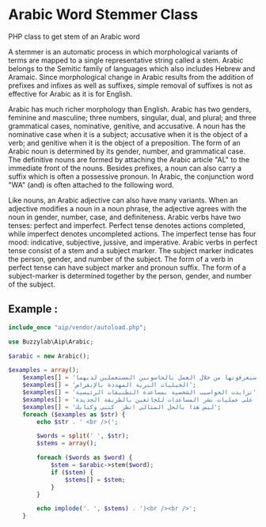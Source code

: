 # Arabic Word Stemmer Class

PHP class to get stem of an Arabic word

A stemmer is an automatic process in which morphological variants of terms are mapped to a single representative string called a stem. Arabic belongs to the Semitic family of languages which also includes Hebrew and Aramaic. Since morphological change in Arabic results from the addition of prefixes and infixes as well as suffixes, simple removal of suffixes is not as effective for Arabic as it is for English.

Arabic has much richer morphology than English. Arabic has two genders, feminine and masculine; three numbers, singular, dual, and plural; and three grammatical cases, nominative, genitive, and accusative. A noun has the nominative case when it is a subject; accusative when it is the object of a verb; and genitive when it is the object of a preposition. The form of an Arabic noun is determined by its gender, number, and grammatical case. The definitive nouns are formed by attaching the Arabic article "AL" to the immediate front of the nouns. Besides prefixes, a noun can also carry a suffix which is often a possessive pronoun. In Arabic, the conjunction word "WA" (and) is often attached to the following word.

Like nouns, an Arabic adjective can also have many variants. When an adjective modifies a noun in a noun phrase, the adjective agrees with the noun in gender, number, case, and definiteness. Arabic verbs have two tenses: perfect and imperfect. Perfect tense denotes actions completed, while imperfect denotes uncompleted actions. The imperfect tense has four mood: indicative, subjective, jussive, and imperative. Arabic verbs in perfect tense consist of a stem and a subject marker. The subject marker indicates the person, gender, and number of the subject. The form of a verb in perfect tense can have subject marker and pronoun suffix. The form of a subject-marker is determined together by the person, gender, and number of the subject.


## Example :

```php
include_once "aip/vendor/autoload.php";

use Buzzylab\Aip\Arabic;

$arabic = new Arabic();

$examples = array();
    $examples[] = 'سيعرفونها من خلال العمل بالحاسوبين المستعملين لديهما';
    $examples[] = 'الخيليات البرية المهددة بالإنقراض';
    $examples[] = 'تزايدت الحواسيب الشخصية بمساعدة التطبيقات الرئيسية';
    $examples[] = 'سيتعذر هذا على عمليات نشر المساعدات للجائعين بالطريقة الجديدة';
    $examples[] = 'ليس هذا بالحل المثالي انظر  كتبي وكتابك';
    foreach ($examples as $str) {
        echo $str . ' <br />(';

        $words = split(' ', $str);
        $stems = array();

        foreach ($words as $word) {
            $stem = $arabic->stem($word);
            if ($stem) {
                $stems[] = $stem;
            }
        }

        echo implode('، ', $stems) . ')<br /><br />';
    }

```